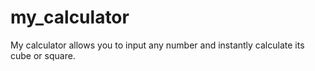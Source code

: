 # my_calculator
My calculator allows you to input any number and instantly calculate its cube or square.
